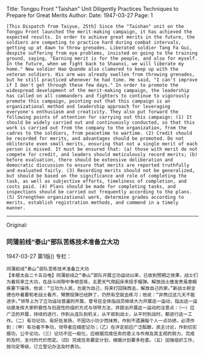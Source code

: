 Title: Tongpu Front "Taishan" Unit Diligently Practices Techniques to Prepare for Great Merits
Author:
Date: 1947-03-27
Page: 1

    [This Dispatch from Taiyue, 25th] Since the "Taishan" unit on the Tongpu Front launched the merit-making campaign, it has achieved the expected results. In order to achieve great merits in the future, the soldiers are competing to practice hard during combat intervals, getting up at dawn to throw grenades. Liberated soldier Tang Fa Gui, despite suffering from eye problems, insisted on going to the training ground, saying, "Earning merit is for the people, and also for myself. In the future, when we fight back to Shaanxi, we will liberate my home." New soldier Hao Quande also clamored to keep up with the veteran soldiers. His arm was already swollen from throwing grenades, but he still practiced whenever he had time. He said, "I can't improve if I don't get through these few days." In order to promote the widespread development of the merit-making campaign, the leadership has called on all commanders and fighters to continue to vigorously promote this campaign, pointing out that this campaign is an organizational method and leadership approach for leveraging everyone's enthusiasm and creativity. They also put forward the following points of attention for carrying out this campaign: (1) It should be widely carried out and continuously conducted, so that this work is carried out from the company to the organization, from the cadres to the soldiers, from peacetime to wartime. (2) Credit should be recorded for merits, and advantages should be promoted. Do not obliterate even small merits, ensuring that not a single merit of each person is missed. It must be ensured that: (a) those with merit do not compete for credit, and leaders should meticulously record merits; (b) before evaluation, there should be extensive deliberation and democratic discussion to ensure that merits are reported truthfully and evaluated fairly. (3) Recording merits should not be generalized, but should be based on the significance and role of completing the task, as well as subjective efforts, timeliness of completion, and costs paid. (4) Plans should be made for completing tasks, and inspections should be carried out frequently according to the plans. (5) Strengthen organizational work, determine grades according to merits, establish registration methods, and commend in a timely manner.



<hr /> 

Original: 


### 同蒲前线“泰山”部队苦练技术准备立大功

1947-03-27
第1版()
专栏：

    同蒲前线“泰山”部队苦练技术准备立大功
    【本报太岳二十五日电】同蒲前线之“泰山”部队开展立功运动以来，已收到预期之效果，战士们为着将来立大功，在战斗间隙中争相苦练，五更天气爬起床来投手榴弹。解放战士唐发贵虽患眼疾要下操场，他说：“立功为人民，也是为自己，将来打回陕西去，解放自己的家。”新战士郝全德也吵着要和老战士看齐，臂膀投弹已经肿了，仍然有空就去练习；他说：“非熬过这几天不能进步。”领导上为了立功运动普遍的开展，曾号召全体指战员继续大力开展这一运动，指出这一运动是发挥大家积极性与创造性的组织方式与领导方法，并提出开展这一运动的注意点：（一）应广泛的开展，持续的进行，作到从连队到机关，从干部到战士，从平时到战时，都进行这一工作。（二）有功记功，有好处发扬，不因功小功少而抹煞，作到不遗漏每个人一点功绩，必须作到：（甲）有功者不争功，领导者应细密记功；（乙）在评定前应广泛酝酿，民主讨论，作到切实报功，公平论功。（三）记功不应一般化，应根据完成任务的意义与作用及其主观的努力、完成的及时、支付的代价而定。（四）完成任务要定计划，根据计划要多检查。（五）加强组织工作，按功定等级，订立登记办法及时表功。
